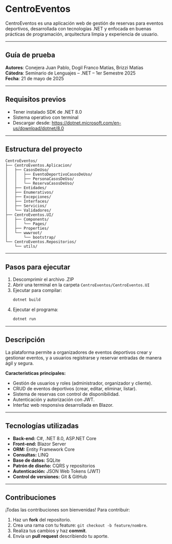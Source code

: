 # **CentroEventos**

CentroEventos es una aplicación web de gestión de reservas para eventos deportivos, desarrollada con tecnologías .NET y enfocada en buenas prácticas de programación, arquitectura limpia y experiencia de usuario.

---

## Guía de prueba

**Autores**: Conejera Juan Pablo, Dogil Franco Matías, Brizzi Matías  
**Cátedra**: Seminario de Lenguajes – .NET – 1er Semestre 2025  
**Fecha**: 21 de mayo de 2025  

---

## Requisitos previos

- Tener instalado SDK de .NET 8.0  
- Sistema operativo con terminal  
- Descargar desde: https://dotnet.microsoft.com/en-us/download/dotnet/8.0

---

## Estructura del proyecto

```
CentroEventos/
├── CentroEventos.Aplicacion/
│   ├── CasosDeUso/
│   │   ├── EventoDeportivoCasosDeUso/
│   │   ├── PersonaCasosDeUso/
│   │   └── ReservaCasosDeUso/
│   ├── Entidades/
│   ├── Enumerativos/
│   ├── Excepciones/
│   ├── Interfaces/
│   ├── Servicios/
│   └── Validadores/
├── CentroEventos.UI/
│   ├── Components/
│   │   └── Pages/
│   ├── Properties/
│   └── wwwroot/
│       └── bootstrap/
└── CentroEventos.Repositorios/
    └── utils/
```

---

## Pasos para ejecutar

1. Descomprimir el archivo .ZIP  
2. Abrir una terminal en la carpeta `CentroEventos/CentroEventos.UI`  
3. Ejecutar para compilar:
    ```bash
    dotnet build
    ```
4. Ejecutar el programa:
    ```bash
    dotnet run
    ```

---

## Descripción

La plataforma permite a organizadores de eventos deportivos crear y gestionar eventos, y a usuarios registrarse y reservar entradas de manera ágil y segura.

**Características principales:**
- Gestión de usuarios y roles (administrador, organizador y cliente).
- CRUD de eventos deportivos (crear, editar, eliminar, listar).
- Sistema de reservas con control de disponibilidad.
- Autenticación y autorización con JWT.
- Interfaz web responsiva desarrollada en Blazor.

---

## Tecnologías utilizadas

- **Back-end:** C#, .NET 8.0, ASP.NET Core  
- **Front-end:** Blazor Server  
- **ORM:** Entity Framework Core  
- **Consultas:** LINQ  
- **Base de datos:** SQLite  
- **Patrón de diseño:** CQRS y repositorios  
- **Autenticación:** JSON Web Tokens (JWT)  
- **Control de versiones:** Git & GitHub  

---

## Contribuciones

¡Todas las contribuciones son bienvenidas! Para contribuir:

1. Haz un **fork** del repositorio.  
2. Crea una rama con tu feature: `git checkout -b feature/nombre`.  
3. Realiza tus cambios y haz **commit**.  
4. Envía un **pull request** describiendo tu aporte.  
